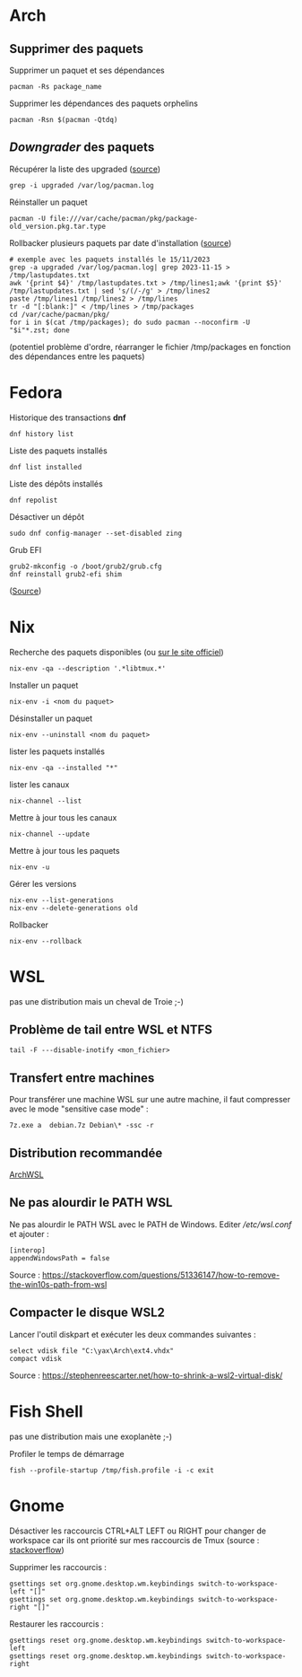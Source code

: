 <!-- title: Mémo par distrib -->

# Arch

## Supprimer des paquets

Supprimer un paquet et ses dépendances 

    pacman -Rs package_name

Supprimer les dépendances des paquets orphelins

    pacman -Rsn $(pacman -Qtdq)

## *Downgrader* des paquets

Récupérer la liste des upgraded ([source](https://wiki.archlinux.org/title/Downgrading_packages))

    grep -i upgraded /var/log/pacman.log

Réinstaller un paquet

    pacman -U file:///var/cache/pacman/pkg/package-old_version.pkg.tar.type

Rollbacker plusieurs paquets par date d'installation ([source](https://linuxconfig.org/how-to-rollback-pacman-updates-in-arch-linux))

```shell
# exemple avec les paquets installés le 15/11/2023
grep -a upgraded /var/log/pacman.log| grep 2023-11-15 > /tmp/lastupdates.txt
awk '{print $4}' /tmp/lastupdates.txt > /tmp/lines1;awk '{print $5}' /tmp/lastupdates.txt | sed 's/(/-/g' > /tmp/lines2
paste /tmp/lines1 /tmp/lines2 > /tmp/lines
tr -d "[:blank:]" < /tmp/lines > /tmp/packages
cd /var/cache/pacman/pkg/
for i in $(cat /tmp/packages); do sudo pacman --noconfirm -U "$i"*.zst; done
```

(potentiel problème d'ordre, réarranger le fichier /tmp/packages en fonction des dépendances entre les paquets)

# Fedora 

Historique des transactions **dnf** 

    dnf history list

Liste des paquets installés

    dnf list installed

Liste des dépôts installés 

    dnf repolist

Désactiver un dépôt 

    sudo dnf config-manager --set-disabled zing

Grub EFI 

    grub2-mkconfig -o /boot/grub2/grub.cfg
    dnf reinstall grub2-efi shim

([Source](https://docs.fedoraproject.org/en-US/fedora/latest/system-administrators-guide/kernel-module-driver-configuration/Working_with_the_GRUB_2_Boot_Loader/))

#  Nix 

Recherche des paquets disponibles (ou [sur le site officiel](https://search.nixos.org/packages))

    nix-env -qa --description '.*libtmux.*'

Installer un paquet 

    nix-env -i <nom du paquet>

Désinstaller un paquet

    nix-env --uninstall <nom du paquet>

lister les paquets installés 

    nix-env -qa --installed "*"

lister les canaux 

    nix-channel --list

Mettre à jour tous les canaux

    nix-channel --update 

Mettre à jour tous les paquets 

    nix-env -u    

Gérer les versions 

    nix-env --list-generations    
    nix-env --delete-generations old

Rollbacker

    nix-env --rollback 

# WSL

pas une distribution mais un cheval de Troie ;-)

## Problème de tail entre WSL et NTFS 

    tail -F ---disable-inotify <mon_fichier>

## Transfert entre machines 

Pour transférer une machine WSL sur une autre machine, il faut compresser avec le mode "sensitive case mode" : 

    7z.exe a  debian.7z Debian\* -ssc -r

## Distribution recommandée 

[ArchWSL](https://github.com/yuk7/ArchWSL)

## Ne pas alourdir le PATH WSL 

Ne pas alourdir le PATH WSL avec le PATH de Windows. Editer */etc/wsl.conf* et ajouter : 

    [interop]
    appendWindowsPath = false

Source : https://stackoverflow.com/questions/51336147/how-to-remove-the-win10s-path-from-wsl

## Compacter le disque WSL2 

Lancer l'outil diskpart et exécuter les deux commandes suivantes :

    select vdisk file "C:\yax\Arch\ext4.vhdx"
    compact vdisk

Source :  https://stephenreescarter.net/how-to-shrink-a-wsl2-virtual-disk/

# Fish Shell 

pas une distribution mais une exoplanète ;-) 

Profiler le temps de démarrage 

    fish --profile-startup /tmp/fish.profile -i -c exit

# Gnome

Désactiver les raccourcis CTRL+ALT LEFT ou RIGHT pour changer de workspace car ils ont priorité sur mes raccourcis de Tmux (source : [stackoverflow](https://stackoverflow.com/questions/47808160/intellij-idea-ctrlaltleft-shortcut-doesnt-work-in-ubuntu))

Supprimer les raccourcis :

    gsettings set org.gnome.desktop.wm.keybindings switch-to-workspace-left "[]"
    gsettings set org.gnome.desktop.wm.keybindings switch-to-workspace-right "[]"

Restaurer les raccourcis :

    gsettings reset org.gnome.desktop.wm.keybindings switch-to-workspace-left
    gsettings reset org.gnome.desktop.wm.keybindings switch-to-workspace-right
